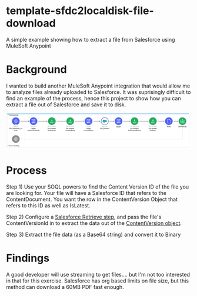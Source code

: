# template-sfdc2localdisk-file-download
A simple example showing how to extract a file from Salesforce using MuleSoft Anypoint

# Background

I wanted to build another MuleSoft Anypoint integration that would allow me to analyze files already uploaded to Salesforce. 
It was suprisingly difficult to find an example of the process, hence this project to show how you can extract a file out of Salesforce and save it to disk.

<img src="https://github.com/andrewwhitten/template-sfdc2localdisk-file-download/blob/main/images/file_download_flow.png"></img>

# Process

Step 1) Use your SOQL powers to find the Content Version ID of the file you are looking for. Your file will have a Salesforce ID that refers to the ContentDocument. You want the row in the ContentVersion Object that refers to this ID as well as IsLatest.

Step 2) Configure a <A HREF="https://docs.mulesoft.com/salesforce-connector/9.8/salesforce-connector-reference#Retrieve">Salesforce Retrieve step</A>, and pass the file's ContentVersionId in to extract the data out of the <A href="https://developer.salesforce.com/docs/atlas.en-us.api.meta/api/sforce_api_objects_contentversion.htm">ContentVersion object</A>.

Step 3) Extract the file data (as a Base64 string) and convert it to Binary

# Findings

A good developer will use streaming to get files.... but I'm not too interested in that for this exercise. Salesforce has org based limits on file size, but this method can download a 60MB PDF fast enough.
